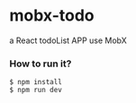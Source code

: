 
mobx-todo
========

a React todoList APP use MobX

### How to run it?
    $ npm install
    $ npm run dev


